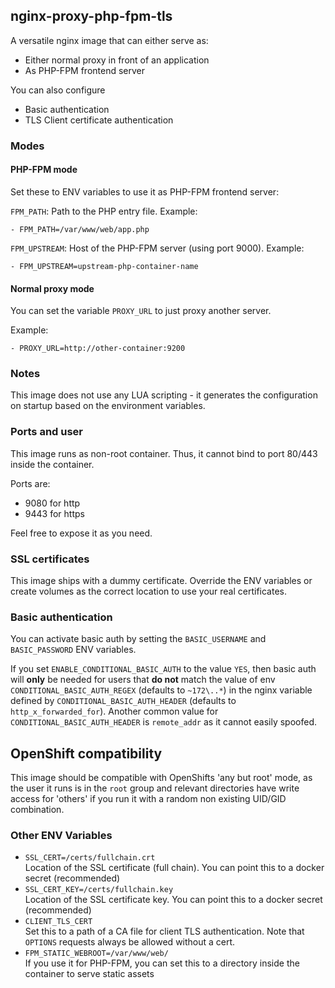 ## nginx-proxy-php-fpm-tls

A versatile nginx image that can either serve as:

* Either normal proxy in front of an application
* As PHP-FPM frontend server

You can also configure

* Basic authentication
* TLS Client certificate authentication

### Modes

#### PHP-FPM mode

Set these to ENV variables to use it as PHP-FPM frontend server:

`FPM_PATH`: Path to the PHP entry file. Example:

```
- FPM_PATH=/var/www/web/app.php
```

`FPM_UPSTREAM`: Host of the PHP-FPM server (using port 9000). Example:

```
- FPM_UPSTREAM=upstream-php-container-name
```

#### Normal proxy mode

You can set the variable `PROXY_URL` to just proxy another server.

Example:

```
- PROXY_URL=http://other-container:9200
```

### Notes

This image does not use any LUA scripting - it generates the configuration on startup based on the environment variables.

### Ports and user

This image runs as non-root container. Thus, it cannot bind to port 80/443 inside the container.

Ports are:

* 9080 for http
* 9443 for https

Feel free to expose it as you need.

### SSL certificates

This image ships with a dummy certificate. Override the ENV variables or create volumes as the correct location
to use your real certificates.

### Basic authentication

You can activate basic auth by setting the `BASIC_USERNAME` and `BASIC_PASSWORD` ENV variables.

If you set `ENABLE_CONDITIONAL_BASIC_AUTH` to the value `YES`, then basic auth will **only** be needed
for users that **do not** match the value of env `CONDITIONAL_BASIC_AUTH_REGEX` (defaults to `~172\..*`)
in the nginx variable defined by `CONDITIONAL_BASIC_AUTH_HEADER` (defaults to `http_x_forwarded_for`). Another
common value for `CONDITIONAL_BASIC_AUTH_HEADER` is `remote_addr` as it cannot easily spoofed.

## OpenShift compatibility

This image should be compatible with OpenShifts 'any but root' mode, as the user it runs is in the `root` group and
relevant directories have write access for 'others' if you run it with a random non existing UID/GID combination.

### Other ENV Variables

* `SSL_CERT=/certs/fullchain.crt`<br>
    Location of the SSL certificate (full chain). You can point this to a docker secret (recommended)
* `SSL_CERT_KEY=/certs/fullchain.key`<br>
    Location of the SSL certificate key. You can point this to a docker secret (recommended)
* `CLIENT_TLS_CERT`<br>
    Set this to a path of a CA file for client TLS authentication. Note that `OPTIONS` requests always be allowed without a cert.
* `FPM_STATIC_WEBROOT=/var/www/web/`<br>
    If you use it for PHP-FPM, you can set this to a directory inside the container to serve static assets
